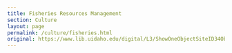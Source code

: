 ```yaml
---
title: Fisheries Resources Management
section: Culture
layout: page
permalink: /culture/fisheries.html
original: https://www.lib.uidaho.edu/digital/L3/ShowOneObjectSiteID34ObjectID83.html
---
```

